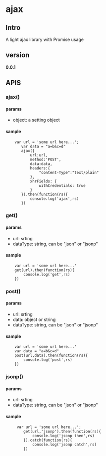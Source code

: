 # ajax

## Intro
A light ajax library with Promise usage


## version

**0.0.1**


## APIS


### ajax()

#### params
* object: a setting object

#### sample

````
    var url = 'some url here...';
       var data = "a=b&c=d"
       ajax({
           url:url,
           method:'POST',
           data:data,
           headers:{
               "content-Type":"text/plain"
           },
           xhrFields: {
               withCredentials: true
           }
       }).then(function(rs){
           console.log('ajax',rs)
       })
````


### get()

#### params
* url: srting
* dataType: string, can be "json" or "jsonp"

#### sample

````
    var url = 'some url here...'
    get(url).then(function(rs){
        console.log('get',rs)
    })
````


### post()

#### params
* url: srting
* data: object or string
* dataType: string, can be "json" or "jsonp"

#### sample

````
    var url = 'some url here...'
    var data = "a=b&c=d"
    post(url,data).then(function(rs){
        console.log('post',rs)
    })
````

### jsonp()

#### params
* url: srting
* dataType: string, can be "json" or "jsonp"

#### sample

````
     var url = 'some url here...';
        get(url,'jsonp').then(function(rs){
            console.log('jsonp then',rs)
        }).catch(function(rs){
            console.log('jsonp catch',rs)
        })
````








